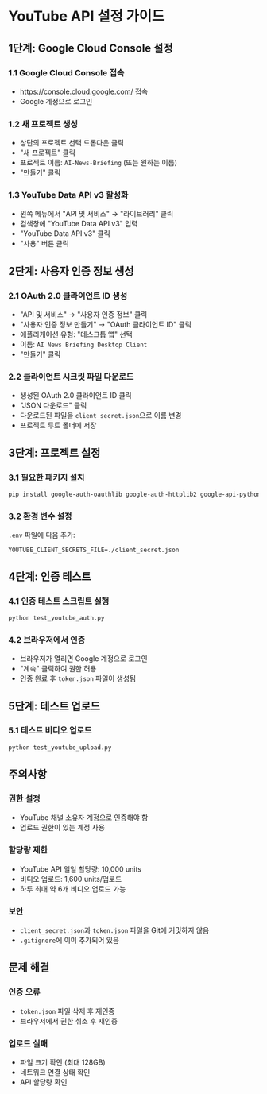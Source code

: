 # YouTube API 설정 가이드

## 1단계: Google Cloud Console 설정

### 1.1 Google Cloud Console 접속
- https://console.cloud.google.com/ 접속
- Google 계정으로 로그인

### 1.2 새 프로젝트 생성
- 상단의 프로젝트 선택 드롭다운 클릭
- "새 프로젝트" 클릭
- 프로젝트 이름: `AI-News-Briefing` (또는 원하는 이름)
- "만들기" 클릭

### 1.3 YouTube Data API v3 활성화
- 왼쪽 메뉴에서 "API 및 서비스" → "라이브러리" 클릭
- 검색창에 "YouTube Data API v3" 입력
- "YouTube Data API v3" 클릭
- "사용" 버튼 클릭

## 2단계: 사용자 인증 정보 생성

### 2.1 OAuth 2.0 클라이언트 ID 생성
- "API 및 서비스" → "사용자 인증 정보" 클릭
- "사용자 인증 정보 만들기" → "OAuth 클라이언트 ID" 클릭
- 애플리케이션 유형: "데스크톱 앱" 선택
- 이름: `AI News Briefing Desktop Client`
- "만들기" 클릭

### 2.2 클라이언트 시크릿 파일 다운로드
- 생성된 OAuth 2.0 클라이언트 ID 클릭
- "JSON 다운로드" 클릭
- 다운로드된 파일을 `client_secret.json`으로 이름 변경
- 프로젝트 루트 폴더에 저장

## 3단계: 프로젝트 설정

### 3.1 필요한 패키지 설치
```bash
pip install google-auth-oauthlib google-auth-httplib2 google-api-python-client
```

### 3.2 환경 변수 설정
`.env` 파일에 다음 추가:
```
YOUTUBE_CLIENT_SECRETS_FILE=./client_secret.json
```

## 4단계: 인증 테스트

### 4.1 인증 테스트 스크립트 실행
```bash
python test_youtube_auth.py
```

### 4.2 브라우저에서 인증
- 브라우저가 열리면 Google 계정으로 로그인
- "계속" 클릭하여 권한 허용
- 인증 완료 후 `token.json` 파일이 생성됨

## 5단계: 테스트 업로드

### 5.1 테스트 비디오 업로드
```bash
python test_youtube_upload.py
```

## 주의사항

### 권한 설정
- YouTube 채널 소유자 계정으로 인증해야 함
- 업로드 권한이 있는 계정 사용

### 할당량 제한
- YouTube API 일일 할당량: 10,000 units
- 비디오 업로드: 1,600 units/업로드
- 하루 최대 약 6개 비디오 업로드 가능

### 보안
- `client_secret.json`과 `token.json` 파일을 Git에 커밋하지 않음
- `.gitignore`에 이미 추가되어 있음

## 문제 해결

### 인증 오류
- `token.json` 파일 삭제 후 재인증
- 브라우저에서 권한 취소 후 재인증

### 업로드 실패
- 파일 크기 확인 (최대 128GB)
- 네트워크 연결 상태 확인
- API 할당량 확인
